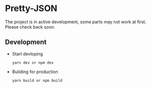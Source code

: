 # Pretty-JSON
The project is in active development, some parts may not work at first. Please check back soon.

## Development

- Start devloping
  ```ssh
  yarn dev or npm dev
  ```
- Building for production
  ```ssh
  yarn build or npm build
  ```

